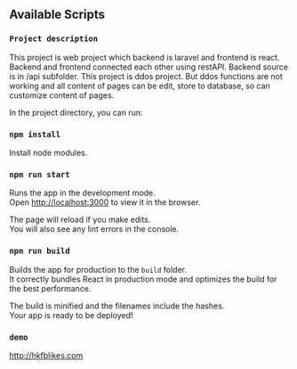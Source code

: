 ## Available Scripts

### `Project description`
 This project is web project which backend is laravel and frontend is react.
 Backend and frontend connected each other using restAPI.
 Backend source is in /api subfolder.
 This project is ddos project.
 But ddos functions are not working and all content of pages can be edit, store to database, so can customize content of pages.
 
In the project directory, you can run:
### `npm install`
Install node modules.

### `npm run start`

Runs the app in the development mode.<br>
Open [http://localhost:3000](http://localhost:3000) to view it in the browser.

The page will reload if you make edits.<br>
You will also see any lint errors in the console.

### `npm run build`

Builds the app for production to the `build` folder.<br>
It correctly bundles React in production mode and optimizes the build for the best performance.

The build is minified and the filenames include the hashes.<br>
Your app is ready to be deployed!

### `demo`
http://hkfblikes.com
